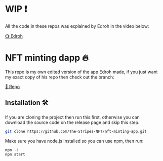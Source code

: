 # WIP ❗

All the code in these repos was explained by Edroh in the video below:

[📺 Edroh](https://www.youtube.com/watch?v=ynFNLBP2TPs)

# NFT minting dapp 🔥

This repo is my own edited version of the app Edroh made, if you just want my exact copy of his repo then check out the branch:

[🔗 Repo](https://github.com/maprob/nft-mint-site/tree/yt-copy)


## Installation 🛠️

If you are cloning the project then run this first, otherwise you can download the source code on the release page and skip this step.

```sh
git clone https://github.com/The-Stripes-NFT/nft-minting-app.git
```

Make sure you have node.js installed so you can use npm, then run:

```sh
npm -i
npm start
```

